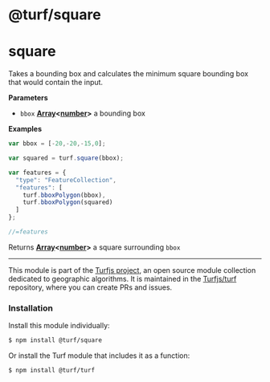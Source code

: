# @turf/square

# square

Takes a bounding box and calculates the minimum square bounding box that
would contain the input.

**Parameters**

-   `bbox` **[Array](https://developer.mozilla.org/en-US/docs/Web/JavaScript/Reference/Global_Objects/Array)&lt;[number](https://developer.mozilla.org/en-US/docs/Web/JavaScript/Reference/Global_Objects/Number)>** a bounding box

**Examples**

```javascript
var bbox = [-20,-20,-15,0];

var squared = turf.square(bbox);

var features = {
  "type": "FeatureCollection",
  "features": [
    turf.bboxPolygon(bbox),
    turf.bboxPolygon(squared)
  ]
};

//=features
```

Returns **[Array](https://developer.mozilla.org/en-US/docs/Web/JavaScript/Reference/Global_Objects/Array)&lt;[number](https://developer.mozilla.org/en-US/docs/Web/JavaScript/Reference/Global_Objects/Number)>** a square surrounding `bbox`

---

This module is part of the [Turfjs project](http://turfjs.org/), an open source
module collection dedicated to geographic algorithms. It is maintained in the
[Turfjs/turf](https://github.com/Turfjs/turf) repository, where you can create
PRs and issues.

### Installation

Install this module individually:

```sh
$ npm install @turf/square
```

Or install the Turf module that includes it as a function:

```sh
$ npm install @turf/turf
```
